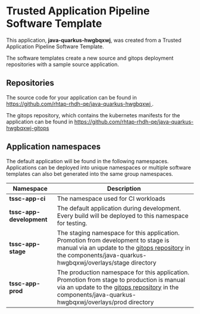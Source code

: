 # Trusted Application Pipeline Software Template

This application, **java-quarkus-hwgbqxwj**, was created from a Trusted Application Pipeline Software Template.

The software templates create a new source and gitops deployment repositories with a sample source application. 

## Repositories

The source code for your application can be found in [https://github.com/rhtap-rhdh-qe/java-quarkus-hwgbqxwj ](https://github.com/rhtap-rhdh-qe/java-quarkus-hwgbqxwj ).
 
The gitops repository, which contains the kubernetes manifests for the application can be found in 
[https://github.com/rhtap-rhdh-qe/java-quarkus-hwgbqxwj-gitops ](https://github.com/rhtap-rhdh-qe/java-quarkus-hwgbqxwj-gitops ) 

## Application namespaces 

The default application will be found in the following namespaces. Applications can be deployed into unique namespaces or multiple software templates can also bet generated into the same group namespaces.  

|  Namespace   |  Description   |  
| -------- | -------- |
| **tssc-app-ci** | The namespace used for CI workloads |
| **tssc-app-development** | The default application during development. Every build will be deployed to this namespace for testing. |
| **tssc-app-stage** | The staging namespace for this application. Promotion from development to stage is manual via an update to the [gitops repository](https://github.com/rhtap-rhdh-qe/java-quarkus-hwgbqxwj-gitops ) in the components/java-quarkus-hwgbqxwj/overlays/stage directory |
| **tssc-app-prod** | The production namespace for this application. Promotion from stage to production is manual via an update to the [gitops repository](https://github.com/rhtap-rhdh-qe/java-quarkus-hwgbqxwj-gitops ) in the components/java-quarkus-hwgbqxwj/overlays/prod directory |